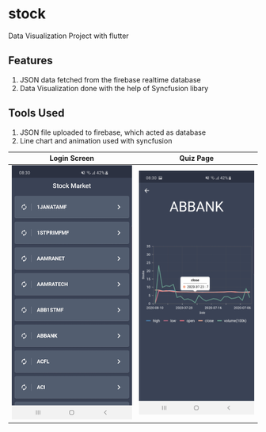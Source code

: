 # stock

Data Visualization Project with flutter

## Features
1) JSON data fetched from the firebase realtime database
2) Data Visualization done with the help of Syncfusion libary

## Tools Used
1) JSON file uploaded to firebase, which acted as database
2) Line chart and animation used with syncfusion

Login Screen            |  Quiz Page
:-------------------------:|:-------------------------:
<img src="https://github.com/nusayer/Data-Visualization-With-Flutter/blob/master/Screenshot_20200830-083002%5B1%5D.jpg" width="700">  |  <img src="https://github.com/nusayer/Data-Visualization-With-Flutter/blob/master/Screenshot_20200830-083012%5B1%5D.jpg" width="700">
